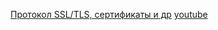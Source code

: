 [Протокол SSL/TLS, сертификаты и др](tls-x509-etc.pdf) [youtube](https://www.youtube.com/watch?v=SgGKwjeT4QA)
